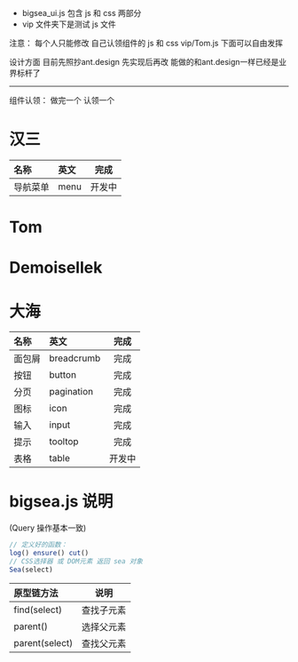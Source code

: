 - bigsea_ui.js 包含 js 和 css 两部分
- vip 文件夹下是测试 js 文件

注意：
每个人只能修改
自己认领组件的 js 和 css
vip/Tom.js 下面可以自由发挥

设计方面 目前先照抄ant.design
先实现后再改
能做的和ant.design一样已经是业界标杆了

---

组件认领： 做完一个 认领一个

# 汉三
|名称|英文|完成|
|:-|:-|:-:|
|导航菜单|menu|开发中|

# Tom

# Demoisellek

# 大海
|名称|英文|完成|
|:-|:-|:-:|
|面包屑|breadcrumb|完成|
|按钮|button|完成|
|分页|pagination|完成|
|图标|icon|完成|
|输入|input|完成|
|提示|tooltop|完成|
|表格|table|开发中|  

# bigsea.js 说明
(Query 操作基本一致)

```js
// 定义好的函数：
log() ensure() cut()
// CSS选择器 或 DOM元素 返回 sea 对象
Sea(select)
```

|原型链方法|说明|
|:-|:-:|
|find(select)|查找子元素|
|parent()|选择父元素|
|parent(select)|查找父元素|
